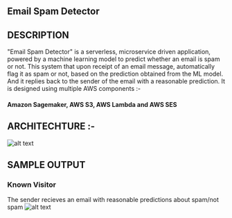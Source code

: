 ## Email Spam Detector

## DESCRIPTION

"Email Spam Detector" is a serverless, microservice driven application, powered by a machine learning model to predict whether an email is spam or not. This system that upon receipt of an email message, automatically flag it as spam or not, based on the prediction obtained from the ML model. And it replies back to the sender of the email with a reasonable prediction. It is designed using multiple AWS components :-
#### Amazon Sagemaker, AWS S3, AWS Lambda and AWS SES

## ARCHITECHTURE :- 
![alt text](https://github.com/im-vaibhav/Intelligent-System-Design-using-Cloud/blob/master/images/SpamEndpoint-designer.png)

## SAMPLE OUTPUT 
### Known Visitor 
The sender recieves an email with reasonable predictions about spam/not spam
![alt text](https://github.com/im-vaibhav/Intelligent-System-Design-using-Cloud/blob/master/images/spam_notify_email.png)



